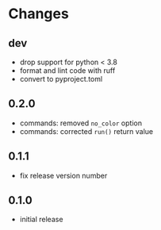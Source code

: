 # Changes

## dev

* drop support for python < 3.8
* format and lint code with ruff
* convert to pyproject.toml

## 0.2.0

* commands: removed `no_color` option
* commands: corrected `run()` return value

## 0.1.1

* fix release version number

## 0.1.0

* initial release
